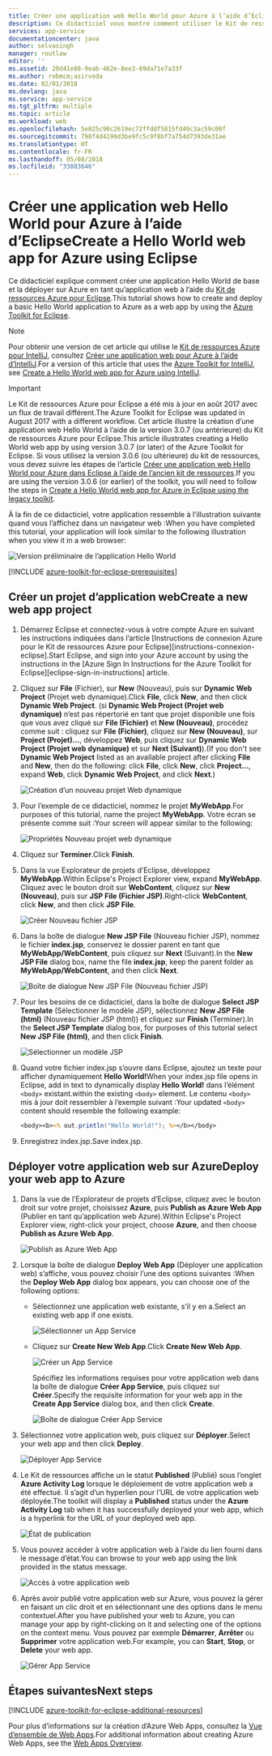 ```yaml
---
title: Créer une application web Hello World pour Azure à l’aide d’Eclipse
description: Ce didacticiel vous montre comment utiliser le Kit de ressources Azure pour Eclipse pour créer une application Web Hello World pour Azure.
services: app-service
documentationcenter: java
author: selvasingh
manager: routlaw
editor: ''
ms.assetid: 20d41e88-9eab-462e-8ee3-89da71e7a33f
ms.author: robmcm;asirveda
ms.date: 02/01/2018
ms.devlang: java
ms.service: app-service
ms.tgt_pltfrm: multiple
ms.topic: article
ms.workload: web
ms.openlocfilehash: 5e025c90c2619ec72ffddf5815fd49c3ac59c00f
ms.sourcegitcommit: 798f4d4199d3be9fc5c9f8bf7a754d7393de31ae
ms.translationtype: HT
ms.contentlocale: fr-FR
ms.lasthandoff: 05/08/2018
ms.locfileid: "33883646"
---
```

# <a name="create-a-hello-world-web-app-for-azure-using-eclipse"></a><span data-ttu-id="10c58-103">Créer une application web Hello World pour Azure à l’aide d’Eclipse</span><span class="sxs-lookup"><span data-stu-id="10c58-103">Create a Hello World web app for Azure using Eclipse</span></span>

<span data-ttu-id="10c58-104">Ce didacticiel explique comment créer une application Hello World de base et la déployer sur Azure en tant qu’application web à l’aide du [Kit de ressources Azure pour Eclipse].</span><span class="sxs-lookup"><span data-stu-id="10c58-104">This tutorial shows how to create and deploy a basic Hello World application to Azure as a web app by using the [Azure Toolkit for Eclipse].</span></span>

> [!NOTE]
>
> <span data-ttu-id="10c58-105">Pour obtenir une version de cet article qui utilise le [Kit de ressources Azure pour IntelliJ], consultez [Créer une application web pour Azure à l’aide d’IntelliJ][intellij-hello-world].</span><span class="sxs-lookup"><span data-stu-id="10c58-105">For a version of this article that uses the [Azure Toolkit for IntelliJ], see [Create a Hello World web app for Azure using IntelliJ][intellij-hello-world].</span></span>
>

> [!IMPORTANT]
> 
> <span data-ttu-id="10c58-106">Le Kit de ressources Azure pour Eclipse a été mis à jour en août 2017 avec un flux de travail différent.</span><span class="sxs-lookup"><span data-stu-id="10c58-106">The Azure Toolkit for Eclipse was updated in August 2017 with a different workflow.</span></span> <span data-ttu-id="10c58-107">Cet article illustre la création d’une application web Hello World à l’aide de la version 3.0.7 (ou antérieure) du Kit de ressources Azure pour Eclipse.</span><span class="sxs-lookup"><span data-stu-id="10c58-107">This article illustrates creating a Hello World web app by using version 3.0.7 (or later) of the Azure Toolkit for Eclipse.</span></span> <span data-ttu-id="10c58-108">Si vous utilisez la version 3.0.6 (ou ultérieure) du kit de ressources, vous devez suivre les étapes de l’article [Créer une application web Hello World pour Azure dans Eclipse à l’aide de l’ancien kit de ressources][Legacy Version].</span><span class="sxs-lookup"><span data-stu-id="10c58-108">If you are using the version 3.0.6 (or earlier) of the toolkit, you will need to follow the steps in [Create a Hello World web app for Azure in Eclipse using the legacy toolkit][Legacy Version].</span></span>
> 

<span data-ttu-id="10c58-109">À la fin de ce didacticiel, votre application ressemble à l’illustration suivante quand vous l’affichez dans un navigateur web :</span><span class="sxs-lookup"><span data-stu-id="10c58-109">When you have completed this tutorial, your application will look similar to the following illustration when you view it in a web browser:</span></span>

![Version préliminaire de l’application Hello World][browse-web-app]

[!INCLUDE [azure-toolkit-for-eclipse-prerequisites](../includes/azure-toolkit-for-eclipse-prerequisites.md)]

## <a name="create-a-new-web-app-project"></a><span data-ttu-id="10c58-111">Créer un projet d’application web</span><span class="sxs-lookup"><span data-stu-id="10c58-111">Create a new web app project</span></span>

1. <span data-ttu-id="10c58-112">Démarrez Eclipse et connectez-vous à votre compte Azure en suivant les instructions indiquées dans l’article [Instructions de connexion Azure pour le Kit de ressources Azure pour Eclipse][instructions-connexion-eclipse].</span><span class="sxs-lookup"><span data-stu-id="10c58-112">Start Eclipse, and sign into your Azure account by using the instructions in the [Azure Sign In Instructions for the Azure Toolkit for Eclipse][eclipse-sign-in-instructions] article.</span></span>

1. <span data-ttu-id="10c58-113">Cliquez sur **File** (Fichier), sur **New** (Nouveau), puis sur **Dynamic Web Project** (Projet web dynamique).</span><span class="sxs-lookup"><span data-stu-id="10c58-113">Click **File**, click **New**, and then click **Dynamic Web Project**.</span></span> <span data-ttu-id="10c58-114">(si **Dynamic Web Project (Projet web dynamique)** n’est pas répertorié en tant que projet disponible une fois que vous avez cliqué sur **File (Fichier)** et **New (Nouveau)**, procédez comme suit : cliquez sur **File (Fichier)**, cliquez sur **New (Nouveau)**, sur **Project (Projet)...**, développez **Web**, puis cliquez sur **Dynamic Web Project (Projet web dynamique)** et sur **Next (Suivant)**).</span><span class="sxs-lookup"><span data-stu-id="10c58-114">(If you don't see **Dynamic Web Project** listed as an available project after clicking **File** and **New**, then do the following: click **File**, click **New**, click **Project...**, expand **Web**, click **Dynamic Web Project**, and click **Next**.)</span></span>

   ![Création d’un nouveau projet Web dynamique][file-new-dynamic-web-project]

2. <span data-ttu-id="10c58-116">Pour l’exemple de ce didacticiel, nommez le projet **MyWebApp**.</span><span class="sxs-lookup"><span data-stu-id="10c58-116">For purposes of this tutorial, name the project **MyWebApp**.</span></span> <span data-ttu-id="10c58-117">Votre écran se présente comme suit :</span><span class="sxs-lookup"><span data-stu-id="10c58-117">Your screen will appear similar to the following:</span></span>
   
   ![Propriétés Nouveau projet web dynamique][dynamic-web-project-properties]

3. <span data-ttu-id="10c58-119">Cliquez sur **Terminer**.</span><span class="sxs-lookup"><span data-stu-id="10c58-119">Click **Finish**.</span></span>

4. <span data-ttu-id="10c58-120">Dans la vue Explorateur de projets d’Eclipse, développez **MyWebApp**.</span><span class="sxs-lookup"><span data-stu-id="10c58-120">Within Eclipse's Project Explorer view, expand **MyWebApp**.</span></span> <span data-ttu-id="10c58-121">Cliquez avec le bouton droit sur **WebContent**, cliquez sur **New (Nouveau)**, puis sur **JSP File (Fichier JSP)**.</span><span class="sxs-lookup"><span data-stu-id="10c58-121">Right-click **WebContent**, click **New**, and then click **JSP File**.</span></span>

   ![Créer Nouveau fichier JSP][create-new-jsp-file]

5. <span data-ttu-id="10c58-123">Dans la boîte de dialogue **New JSP File** (Nouveau fichier JSP), nommez le fichier **index.jsp**, conservez le dossier parent en tant que **MyWebApp/WebContent**, puis cliquez sur **Next** (Suivant).</span><span class="sxs-lookup"><span data-stu-id="10c58-123">In the **New JSP File** dialog box, name the file **index.jsp**, keep the parent folder as **MyWebApp/WebContent**, and then click **Next**.</span></span>

   ![Boîte de dialogue New JSP File (Nouveau fichier JSP)][new-jsp-file-dialog]

6. <span data-ttu-id="10c58-125">Pour les besoins de ce didacticiel, dans la boîte de dialogue **Select JSP Template** (Sélectionner le modèle JSP), sélectionnez **New JSP File (html)** (Nouveau fichier JSP (html)) et cliquez sur **Finish** (Terminer).</span><span class="sxs-lookup"><span data-stu-id="10c58-125">In the **Select JSP Template** dialog box, for purposes of this tutorial select **New JSP File (html)**, and then click **Finish**.</span></span>

   ![Sélectionner un modèle JSP][select-jsp-template]

7. <span data-ttu-id="10c58-127">Quand votre fichier index.jsp s’ouvre dans Eclipse, ajoutez un texte pour afficher dynamiquement **Hello World!**</span><span class="sxs-lookup"><span data-stu-id="10c58-127">When your index.jsp file opens in Eclipse, add in text to dynamically display **Hello World!**</span></span> <span data-ttu-id="10c58-128">dans l’élément `<body>` existant.</span><span class="sxs-lookup"><span data-stu-id="10c58-128">within the existing `<body>` element.</span></span> <span data-ttu-id="10c58-129">Le contenu `<body>` mis à jour doit ressembler à l’exemple suivant :</span><span class="sxs-lookup"><span data-stu-id="10c58-129">Your updated `<body>` content should resemble the following example:</span></span>
   
   ```jsp
   <body><b><% out.println("Hello World!"); %></b></body>
   ```

8. <span data-ttu-id="10c58-130">Enregistrez index.jsp.</span><span class="sxs-lookup"><span data-stu-id="10c58-130">Save index.jsp.</span></span>

## <a name="deploy-your-web-app-to-azure"></a><span data-ttu-id="10c58-131">Déployer votre application web sur Azure</span><span class="sxs-lookup"><span data-stu-id="10c58-131">Deploy your web app to Azure</span></span>

1. <span data-ttu-id="10c58-132">Dans la vue de l’Explorateur de projets d’Eclipse, cliquez avec le bouton droit sur votre projet, choisissez **Azure**, puis **Publish as Azure Web App** (Publier en tant qu’application web Azure).</span><span class="sxs-lookup"><span data-stu-id="10c58-132">Within Eclipse's Project Explorer view, right-click your project, choose **Azure**, and then choose **Publish as Azure Web App**.</span></span>
   
   ![Publish as Azure Web App][publish-as-azure-web-app]

1. <span data-ttu-id="10c58-134">Lorsque la boîte de dialogue **Deploy Web App** (Déployer une application web) s’affiche, vous pouvez choisir l’une des options suivantes :</span><span class="sxs-lookup"><span data-stu-id="10c58-134">When the **Deploy Web App** dialog box appears, you can choose one of the following options:</span></span>

   * <span data-ttu-id="10c58-135">Sélectionnez une application web existante, s’il y en a.</span><span class="sxs-lookup"><span data-stu-id="10c58-135">Select an existing web app if one exists.</span></span>

      ![Sélectionner un App Service][select-app-service]

   * <span data-ttu-id="10c58-137">Cliquez sur **Create New Web App**.</span><span class="sxs-lookup"><span data-stu-id="10c58-137">Click **Create New Web App**.</span></span>

      ![Créer un App Service][create-app-service]

      <span data-ttu-id="10c58-139">Spécifiez les informations requises pour votre application web dans la boîte de dialogue **Créer App Service**, puis cliquez sur **Créer**.</span><span class="sxs-lookup"><span data-stu-id="10c58-139">Specify the requisite information for your web app in the **Create App Service** dialog box, and then click **Create**.</span></span>

      ![Boîte de dialogue Créer App Service][create-app-service-dialog]

1. <span data-ttu-id="10c58-141">Sélectionnez votre application web, puis cliquez sur **Déployer**.</span><span class="sxs-lookup"><span data-stu-id="10c58-141">Select your web app and then click **Deploy**.</span></span>

   ![Déployer App Service][deploy-app-service]

1. <span data-ttu-id="10c58-143">Le Kit de ressources affiche un le statut **Published** (Publié) sous l’onglet **Azure Activity Log** lorsque le déploiement de votre application web a été effectué. Il s’agit d’un hyperlien pour l’URL de votre application web déployée.</span><span class="sxs-lookup"><span data-stu-id="10c58-143">The toolkit will display a **Published** status under the **Azure Activity Log** tab when it has successfully deployed your web app, which is a hyperlink for the URL of your deployed web app.</span></span>

   ![État de publication][publish-status]

1. <span data-ttu-id="10c58-145">Vous pouvez accéder à votre application web à l’aide du lien fourni dans le message d’état.</span><span class="sxs-lookup"><span data-stu-id="10c58-145">You can browse to your web app using the link provided in the status message.</span></span>

   ![Accès à votre application web][browse-web-app]

1. <span data-ttu-id="10c58-147">Après avoir publié votre application web sur Azure, vous pouvez la gérer en faisant un clic droit et en sélectionnant une des options dans le menu contextuel.</span><span class="sxs-lookup"><span data-stu-id="10c58-147">After you have published your web to Azure, you can manage your app by right-clicking on it and selecting one of the options on the context menu.</span></span> <span data-ttu-id="10c58-148">Vous pouvez par exemple **Démarrer**, **Arrêter** ou **Supprimer** votre application web.</span><span class="sxs-lookup"><span data-stu-id="10c58-148">For example, you can **Start**, **Stop**, or **Delete** your web app.</span></span>

   ![Gérer App Service][manage-app-service]

## <a name="next-steps"></a><span data-ttu-id="10c58-150">Étapes suivantes</span><span class="sxs-lookup"><span data-stu-id="10c58-150">Next steps</span></span>

[!INCLUDE [azure-toolkit-for-eclipse-additional-resources](../includes/azure-toolkit-for-eclipse-additional-resources.md)]

<span data-ttu-id="10c58-151">Pour plus d’informations sur la création d’Azure Web Apps, consultez la [Vue d’ensemble de Web Apps].</span><span class="sxs-lookup"><span data-stu-id="10c58-151">For additional information about creating Azure Web Apps, see the [Web Apps Overview].</span></span>

<!-- URL List -->

[Kit de ressources Azure pour Eclipse]: azure-toolkit-for-eclipse.md
[Azure Toolkit for Eclipse]: azure-toolkit-for-eclipse.md
[Kit de ressources Azure pour IntelliJ]: ../intellij/azure-toolkit-for-intellij.md
[Azure Toolkit for IntelliJ]: ../intellij/azure-toolkit-for-intellij.md
[intellij-hello-world]: ../intellij/azure-toolkit-for-intellij-create-hello-world-web-app.md
[Vue d’ensemble de Web Apps]: /azure/app-service/app-service-web-overview
[Web Apps Overview]: /azure/app-service/app-service-web-overview
[Apache Tomcat]: http://tomcat.apache.org/
[Jetty]: http://www.eclipse.org/jetty/
[Legacy Version]: azure-toolkit-for-eclipse-create-hello-world-web-app-legacy-version.md

<!-- IMG List -->

[browse-web-app]: ./media/azure-toolkit-for-eclipse-create-hello-world-web-app/browse-web-app.png
[file-new-dynamic-web-project]: ./media/azure-toolkit-for-eclipse-create-hello-world-web-app/file-new-dynamic-web-project.png
[dynamic-web-project-properties]: ./media/azure-toolkit-for-eclipse-create-hello-world-web-app/dynamic-web-project-properties.png
[create-new-jsp-file]: ./media/azure-toolkit-for-eclipse-create-hello-world-web-app/create-new-jsp-file.png
[new-jsp-file-dialog]: ./media/azure-toolkit-for-eclipse-create-hello-world-web-app/new-jsp-file-dialog.png
[select-jsp-template]: ./media/azure-toolkit-for-eclipse-create-hello-world-web-app/select-jsp-template.png
[publish-as-azure-web-app]: ./media/azure-toolkit-for-eclipse-create-hello-world-web-app/publish-as-azure-web-app.png
[deploy-web-app-dialog]: ./media/azure-toolkit-for-eclipse-create-hello-world-web-app/deploy-web-app-dialog.png
[select-app-service]: ./media/azure-toolkit-for-eclipse-create-hello-world-web-app/select-app-service.png
[create-app-service-dialog]: ./media/azure-toolkit-for-eclipse-create-hello-world-web-app/create-app-service-dialog.png
[publish-status]: ./media/azure-toolkit-for-eclipse-create-hello-world-web-app/publish-status.png
[create-app-service]: ./media/azure-toolkit-for-eclipse-create-hello-world-web-app/create-app-service.png
[deploy-app-service]: ./media/azure-toolkit-for-eclipse-create-hello-world-web-app/deploy-app-service.png
[manage-app-service]: ./media/azure-toolkit-for-eclipse-create-hello-world-web-app/manage-app-service.png
